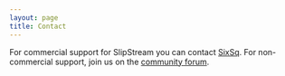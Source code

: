 ```yaml
---
layout: page
title: Contact
---
```


For commercial support for SlipStream you can contact [SixSq][sixsq].
For non-commercial support, join us on the [community forum][forum].

[sixsq]: http://sixsq.com
[forum]: http://support.sixsq.com/support/home
